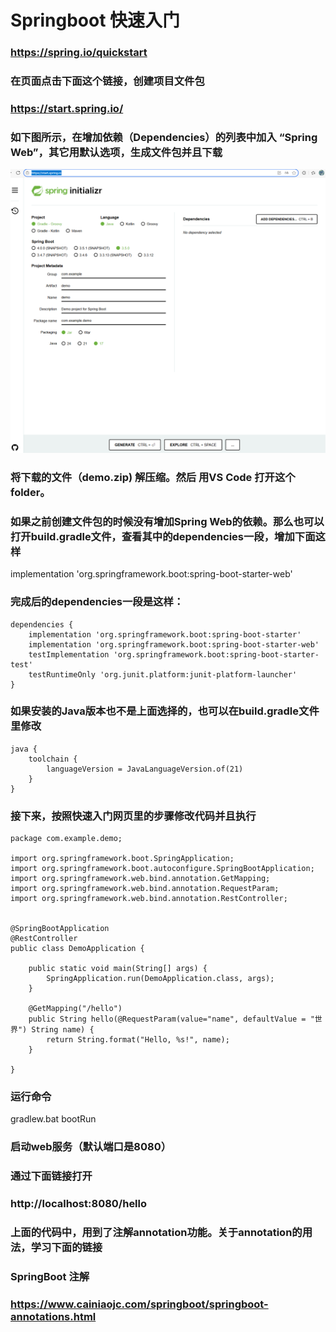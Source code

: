 
# Springboot 快速入门

### https://spring.io/quickstart

### 在页面点击下面这个链接，创建项目文件包

### https://start.spring.io/

### 如下图所示，在增加依赖（Dependencies）的列表中加入 “Spring Web”，其它用默认选项，生成文件包并且下载
![alt text](image.png)

### 将下载的文件（demo.zip) 解压缩。然后 用VS Code 打开这个folder。

### 如果之前创建文件包的时候没有增加Spring Web的依赖。那么也可以打开build.gradle文件，查看其中的dependencies一段，增加下面这样

implementation 'org.springframework.boot:spring-boot-starter-web'

### 完成后的dependencies一段是这样：
```
dependencies {
	implementation 'org.springframework.boot:spring-boot-starter'
    implementation 'org.springframework.boot:spring-boot-starter-web'
	testImplementation 'org.springframework.boot:spring-boot-starter-test'
	testRuntimeOnly 'org.junit.platform:junit-platform-launcher'
}
```

### 如果安装的Java版本也不是上面选择的，也可以在build.gradle文件里修改

```
java {
	toolchain {
		languageVersion = JavaLanguageVersion.of(21)
	}
}
```

### 接下来，按照快速入门网页里的步骤修改代码并且执行

```
package com.example.demo;

import org.springframework.boot.SpringApplication;
import org.springframework.boot.autoconfigure.SpringBootApplication;
import org.springframework.web.bind.annotation.GetMapping;
import org.springframework.web.bind.annotation.RequestParam;
import org.springframework.web.bind.annotation.RestController;


@SpringBootApplication
@RestController
public class DemoApplication {

	public static void main(String[] args) {
		SpringApplication.run(DemoApplication.class, args);
	}

	@GetMapping("/hello")
	public String hello(@RequestParam(value="name", defaultValue = "世界") String name) {
		return String.format("Hello, %s!", name);
	}

}
```


### 运行命令

gradlew.bat bootRun

### 启动web服务（默认端口是8080）

### 通过下面链接打开

### http://localhost:8080/hello


### 上面的代码中，用到了注解annotation功能。关于annotation的用法，学习下面的链接

### SpringBoot 注解

### https://www.cainiaojc.com/springboot/springboot-annotations.html